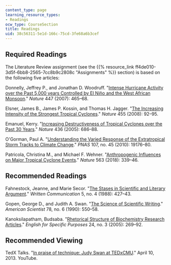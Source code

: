 ```yaml
---
content_type: page
learning_resource_types:
- Readings
ocw_type: CourseSection
title: Readings
uid: 38c56311-5e1d-166c-75cd-3fe68a6b3cef
---
```


Required Readings 
------------------

The Literature Review assignment (see the {{% resource_link ff4de010-3d5f-6bb8-2565-7cc8b9c2808c "Assignments" %}} section) is based on the following five articles:

Donnelly, Jeffrey P., and Jonathan D. Woodruff. "[Intense Hurricane Activity over the Past 5,000 years Controlled by El Niño and the West African Monsoon](https://www.nature.com/articles/nature05834)." _Nature_ 447 (2007): 465–68.

Elsner, James B., James P. Kossin, and Thomas H. Jagger. "[The Increasing Intensity of the Strongest Tropical Cyclones](https://www.nature.com/articles/nature07234)." _Nature_ 455 (2008): 92–95.

Emanuel, Kerry. "[Increasing Destructiveness of Tropical Cyclones over the Past 30 Years](https://www.nature.com/articles/nature03906)." _Nature_ 436 (2005): 686–88.

O'Gorman, Paul A. "[Understanding the Varied Response of the Extratropical Storm Tracks to Climate Change](https://www.pnas.org/content/107/45/19176)." _PNAS_ 107, no. 45 (2010): 19176–80.

Patricola, Christina M., and Michael F. Wehner. "[Anthropogenic Influences on Major Tropical Cyclone Events](https://www.nature.com/articles/s41586-018-0673-2)." _Nature_ 563 (2018): 339–46.

Recommended Readings
--------------------

Fahnestock, Jeanne, and Marie Secor. "[The Stases in Scientific and Literary Argument](https://journals.sagepub.com/doi/10.1177/0741088388005004002)." _Written Communication_ 5, no. 4 (1988): 427–43.

Gopen, George D., and Judith A. Swan. "[The Science of Scientific Writing](https://www.jstor.org/stable/29774235?seq=1#page_scan_tab_contents)." _American Scientist_ 78, no. 6 (1990): 550–58.

Kanoksilapatham, Budsaba. "[Rhetorical Structure of Biochemistry Research Articles](https://www.sciencedirect.com/science/article/pii/S0889490604000705)." _English for Specific Purposes_ 24, no. 3 (2005): 269–92.

Recommended Viewing
-------------------

TedX Talks. "[In praise of technique: Judy Swan at TEDxCMU](https://www.youtube.com/watch?v=1pzjxYCwb08&feature=youtu.be)." April 10, 2013. YouTube.